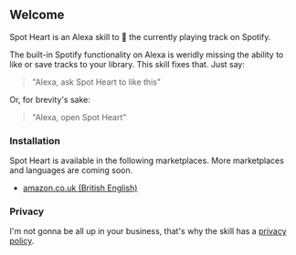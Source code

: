 ## Welcome

Spot Heart is an Alexa skill to 💚 the currently playing track on Spotify.

The built-in Spotify functionality on Alexa is weridly missing the ability to like or save tracks to your library. This skill fixes that. Just say:

> "Alexa, ask Spot Heart to like this"

Or, for brevity's sake:

> "Alexa, open Spot Heart"

### Installation

Spot Heart is available in the following marketplaces. More marketplaces and languages are coming soon.

* [amazon.co.uk (British English)](https://www.amazon.co.uk/dp/B087P98VJY/)

### Privacy

I'm not gonna be all up in your business, that's why the skill has a [privacy policy](./privacy.md).
